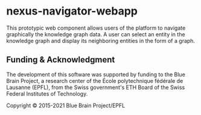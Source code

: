 # nexus-navigator-webapp

This prototypic web component allows users of the platform to navigate graphically the knowledge graph data. A user can select an entity in the knowledge graph and display its neighboring entities in the form of a graph.

## Funding & Acknowledgment

The development of this software was supported by funding to the Blue Brain Project, a research center of the École polytechnique fédérale de
Lausanne (EPFL), from the Swiss government's ETH Board of the Swiss Federal Institutes of Technology.

Copyright © 2015-2021 Blue Brain Project/EPFL

